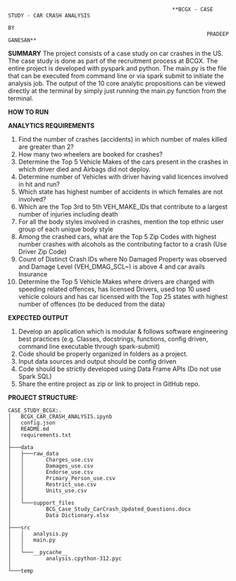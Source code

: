                                                         **BCGX - CASE STUDY - CAR CRASH ANALYSIS
                                                                         BY
                                                                   PRADEEP GANESAN**

**SUMMARY**
The project consists of a case study on car crashes in the US. The case study is done as part of the recruitment process at BCGX. The entire project is developed with pyspark and python. The main.py is the file that can be executed from command line or via spark submit to initiate the analysis job. The output of the 10 core analytic propositions can be viewed directly at the terminal by simply just running the main.py function from the terminal.

**HOW TO RUN**

**ANALYTICS REQUIREMENTS**
1.	Find the number of crashes (accidents) in which number of males killed are greater than 2?
2.	How many two wheelers are booked for crashes? 
3.	Determine the Top 5 Vehicle Makes of the cars present in the crashes in which driver died and Airbags did not deploy.
4.	Determine number of Vehicles with driver having valid licences involved in hit and run? 
5.	Which state has highest number of accidents in which females are not involved? 
6.	Which are the Top 3rd to 5th VEH_MAKE_IDs that contribute to a largest number of injuries including death
7.	For all the body styles involved in crashes, mention the top ethnic user group of each unique body style  
8.	Among the crashed cars, what are the Top 5 Zip Codes with highest number crashes with alcohols as the contributing factor to a crash (Use Driver Zip Code)
9.	Count of Distinct Crash IDs where No Damaged Property was observed and Damage Level (VEH_DMAG_SCL~) is above 4 and car avails Insurance
10.	Determine the Top 5 Vehicle Makes where drivers are charged with speeding related offences, has licensed Drivers, used top 10 used vehicle colours and has car licensed with the Top 25 states with highest number of offences (to be deduced from the data)

**EXPECTED OUTPUT**
1.	Develop an application which is modular & follows software engineering best practices (e.g. Classes, docstrings, functions, config driven, command line executable through spark-submit)
2.	Code should be properly organized in folders as a project.
3.	Input data sources and output should be config driven
4.	Code should be strictly developed using Data Frame APIs (Do not use Spark SQL)
5.	Share the entire project as zip or link to project in GitHub repo.


**PROJECT STRUCTURE:**

    CASE_STUDY_BCGX:.
    │   BCGX_CAR_CRASH_ANALYSIS.ipynb
    │   config.json
    │   README.md
    │   requirements.txt
    │
    ├───data
    │   ├───raw_data
    │   │       Charges_use.csv
    │   │       Damages_use.csv
    │   │       Endorse_use.csv
    │   │       Primary_Person_use.csv
    │   │       Restrict_use.csv
    │   │       Units_use.csv
    │   │
    │   └───support_files
    │           BCG_Case_Study_CarCrash_Updated_Questions.docx
    │           Data Dictionary.xlsx
    │
    ├───src
    │   │   analysis.py
    │   │   main.py
    │   │
    │   └───__pycache__
    │           analysis.cpython-312.pyc
    │
    └───temp

